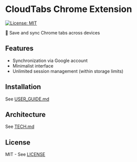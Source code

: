 # CloudTabs Chrome Extension

[![License: MIT](https://img.shields.io/badge/License-MIT-blue.svg)](https://opensource.org/licenses/MIT)

📖 Save and sync Chrome tabs across devices

## Features
- Synchronization via Google account
- Minimalist interface
- Unlimited session management (within storage limits)

## Installation
See [USER_GUIDE.md](USER_GUIDE.md)

## Architecture
See [TECH.md](TECH.md)

## License
MIT - See [LICENSE](LICENSE)

